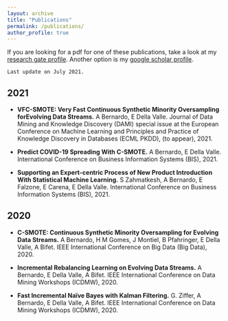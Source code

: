 ```yaml
---
layout: archive
title: "Publications"
permalink: /publications/
author_profile: true
---
```


If you are looking for a pdf for one of these publications, take a look at my [research gate profile](https://www.researchgate.net/profile/Alessio-Bernardo). Another option is my [google scholar profile](https://scholar.google.com/citations?user=v9Wm06wAAAAJ&hl=it).

```
Last update on July 2021.
```

## 2021


* **VFC-SMOTE: Very Fast Continuous Synthetic Minority Oversampling forEvolving Data Streams.**
A Bernardo, E Della Valle.
Journal of Data Mining and Knowledge Discovery (DAMI) special issue at the European Conference on Machine Learning and Principles and Practice of Knowledge Discovery in Databases (ECML PKDD), (to appear), 2021.

* **Predict COVID-19 Spreading With C-SMOTE.**
A Bernardo, E Della Valle.
International Conference on Business Information Systems (BIS), 2021.

* **Supporting an Expert-centric Process of New Product Introduction With Statistical Machine Learning.** 
S Zahmatkesh, A Bernardo, E Falzone, E Carena, E Della Valle. 
International Conference on Business Information Systems (BIS), 2021.

## 2020

* **C-SMOTE: Continuous Synthetic Minority Oversampling for Evolving Data Streams.**
A Bernardo, H M Gomes, J Montiel, B Pfahringer, E Della Valle, A Bifet.
IEEE International Conference on Big Data (Big Data), 2020.

* **Incremental Rebalancing Learning on Evolving Data Streams.** 
A Bernardo, E Della Valle, A Bifet. 
IEEE International Conference on Data Mining Workshops (ICDMW), 2020.

* **Fast Incremental Naïve Bayes with Kalman Filtering.** 
G. Ziffer, A Bernardo, E Della Valle, A Bifet. 
IEEE International Conference on Data Mining Workshops (ICDMW), 2020.